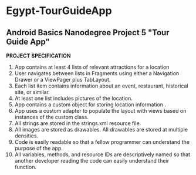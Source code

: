 # Egypt-TourGuideApp

## Android Basics Nanodegree Project 5 "Tour Guide App"

<b>PROJECT SPECIFICATION</b>

1. App contains at least 4 lists of relevant attractions for a location
2. User navigates between lists in Fragments using either a Navigation Drawer or a ViewPager plus TabLayout.
3. Each list item contains information about an event, restaurant, historical site, or similar.
4. At least one list includes pictures of the location.
5. App contains a custom object for storing location information .
6. App uses a custom adapter to populate the layout with views based on instances of the custom class.
7. All strings are stored in the strings.xml resource file.
8. All images are stored as drawables. All drawables are stored at multiple densities.
9. Code is easily readable so that a fellow programmer can understand the purpose of the app.
10. All variables, methods, and resource IDs are descriptively named so that another developer reading the code can easily understand their function.

